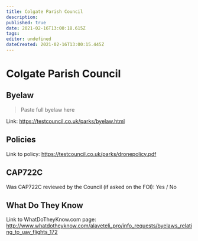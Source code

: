 ```yaml
---
title: Colgate Parish Council
description: 
published: true
date: 2021-02-16T13:00:18.615Z
tags: 
editor: undefined
dateCreated: 2021-02-16T13:00:15.445Z
---
```


# Colgate Parish Council


## Byelaw
> Paste full byelaw here

Link:
https://testcouncil.co.uk/parks/byelaw.html

## Policies
Link to policy:
https://testcouncil.co.uk/parks/dronepolicy.pdf

## CAP722C

Was CAP722C reviewed by the Council (if asked on the FOI): Yes / No

## What Do They Know

Link to WhatDoTheyKnow.com page:
http://www.whatdotheyknow.com/alaveteli_pro/info_requests/byelaws_relating_to_uav_flights_172

